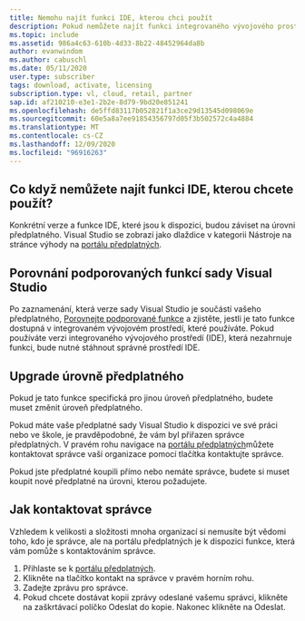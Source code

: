 ```yaml
---
title: Nemohu najít funkci IDE, kterou chci použít
description: Pokud nemůžete najít funkci integrovaného vývojového prostředí (IDE), kterou chcete použít, je možné, že používáte nesprávnou verzi sady Visual Studio.
ms.topic: include
ms.assetid: 986a4c63-610b-4d33-8b22-48452964da8b
author: evanwindom
ms.author: cabuschl
ms.date: 05/11/2020
user.type: subscriber
tags: download, activate, licensing
subscription.type: vl, cloud, retail, partner
sap.id: af210210-e3e1-2b2e-8d79-9bd20e851241
ms.openlocfilehash: de5ffd83117b052821f1a3ce29d13545d098069e
ms.sourcegitcommit: 60e5a8a7ee91854356797d05f3b502572c4a4884
ms.translationtype: MT
ms.contentlocale: cs-CZ
ms.lasthandoff: 12/09/2020
ms.locfileid: "96916263"
---
```

## <a name="what-if-you-cant-find-the-ide-feature-you-want-to-use"></a>Co když nemůžete najít funkci IDE, kterou chcete použít? 

Konkrétní verze a funkce IDE, které jsou k dispozici, budou záviset na úrovni předplatného. Visual Studio se zobrazí jako dlaždice v kategorii Nástroje na stránce výhody na [portálu předplatných](https://my.visualstudio.com/benefits). 

## <a name="compare-supported-visual-studio-features"></a>Porovnání podporovaných funkcí sady Visual Studio 

Po zaznamenání, která verze sady Visual Studio je součástí vašeho předplatného, [Porovnejte podporované funkce](https://visualstudio.microsoft.com/vs/compare/) a zjistěte, jestli je tato funkce dostupná v integrovaném vývojovém prostředí, které používáte. Pokud používáte verzi integrovaného vývojového prostředí (IDE), která nezahrnuje funkci, bude nutné stáhnout správné prostředí IDE. 

## <a name="upgrade-your-subscription-level"></a>Upgrade úrovně předplatného  

Pokud je tato funkce specifická pro jinou úroveň předplatného, budete muset změnit úroveň předplatného.  

Pokud máte vaše předplatné sady Visual Studio k dispozici ve své práci nebo ve škole, je pravděpodobné, že vám byl přiřazen správce předplatných. V pravém rohu navigace na [portálu předplatných](https://my.visualstudio.com/benefits)můžete kontaktovat správce vaší organizace pomocí tlačítka kontaktujte správce.  

Pokud jste předplatné koupili přímo nebo nemáte správce, budete si muset koupit nové předplatné na úrovni, kterou požadujete.  

## <a name="how-to-contact-your-admin"></a>Jak kontaktovat správce 

Vzhledem k velikosti a složitosti mnoha organizací si nemusíte být vědomi toho, kdo je správce, ale na portálu předplatných je k dispozici funkce, která vám pomůže s kontaktováním správce. 

1. Přihlaste se k [portálu předplatných](https://my.visualstudio.com/benefits).  
1. Klikněte na tlačítko kontakt na správce v pravém horním rohu. 
1. Zadejte zprávu pro správce. 
1. Pokud chcete dostávat kopii zprávy odeslané vašemu správci, klikněte na zaškrtávací políčko Odeslat do kopie. Nakonec klikněte na Odeslat.